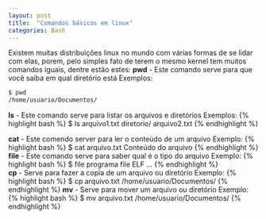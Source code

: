 ```yaml
---
layout: post
title:  "Comandos básicos em linux"
categories: Bash
---
```

Existem muitas distribuições linux no mundo com várias formas de se lidar com elas, porem, pelo simples fato de terem o mesmo kernel tem muitos comandos iguais, dentre estão estes:
**pwd** - Este comando serve para que você saiba em qual diretório está
Exemplos:
```bash
$ pwd
/home/usuario/Documentos/
```
**ls** - Este comando serve para listar os arquivos e diretórios
Exemplos:
{% highlight bash %}
$ ls
arquivo1.txt
diretorio/
arquivo2.txt
{% endhighlight %}

**cat** - Este comendo server para ler o conteúdo de um arquivo
Exemplo:
{% highlight bash %}
$ cat arquivo.txt
Conteúdo do arquivo
{% endhighlight %}
**file** - Este comando serve para saber qual é o tipo do arquivo
Exemplo: 
{% highlight bash %}
$ file programa
file ELF ...
{% endhighlight %}	
**cp** - Serve para fazer a copia de um arquivo ou diretório
Exemplo:
{% highlight bash %}
$ cp arquivo.txt /home/usuario/Documentos/
{% endhighlight %}
**mv** - Serve para mover um arquivo ou diretório
Exemplo:
{% highlight bash %}
$ mv arquivo.txt /home/usuario/Documentos/
{% endhighlight %}
